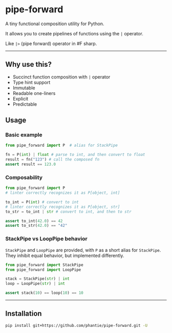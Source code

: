 # pipe-forward

A tiny functional composition utility for Python.

It allows you to create pipelines of functions using the `|` operator.

Like `|>` (pipe forward) operator in #F sharp.

---

## Why use this?

- Succinct function composition with `|` operator
- Type hint support
- Immutable
- Readable one-liners
- Explicit
- Predictable

## Usage

### Basic example

```python
from pipe_forward import P  # alias for StackPipe

fn = P(int) | float # parse to int, and then convert to float
result = fn("123") # call the composed fn
assert result == 123.0
```

### Composability

```python
from pipe_forward import P
# linter correctly recognizes it as P[object, int]

to_int = P(int) # convert to int
# linter correctly recognizes it as P[object, str]
to_str = to_int | str # convert to int, and then to str

assert to_int(42.0) == 42
assert to_str(42.0) == "42"
```

### StackPipe vs LoopPipe behavior

`StackPipe` and `LoopPipe` are provided, with `P` as a short alias for `StackPipe`. They inhibit equal behavior, but implemented differently.

```python
from pipe_forward import StackPipe
from pipe_forward import LoopPipe

stack = StackPipe(str) | int
loop = LoopPipe(str) | int

assert stack(10) == loop(10) == 10
```

---

## Installation

```bash
pip install git+https://github.com/phantie/pipe-forward.git -U
```
